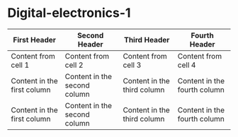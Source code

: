# Digital-electronics-1
First Header | Second Header | Third Header | Fourth Header 
------------ | ------------- | ------------ | -------------
Content from cell 1 | Content from cell 2  | Content from cell 3 | Content from cell 4
Content in the first column | Content in the second column | Content in the third column | Content in the fourth column
Content in the first column | Content in the second column | Content in the third column | Content in the fourth column
